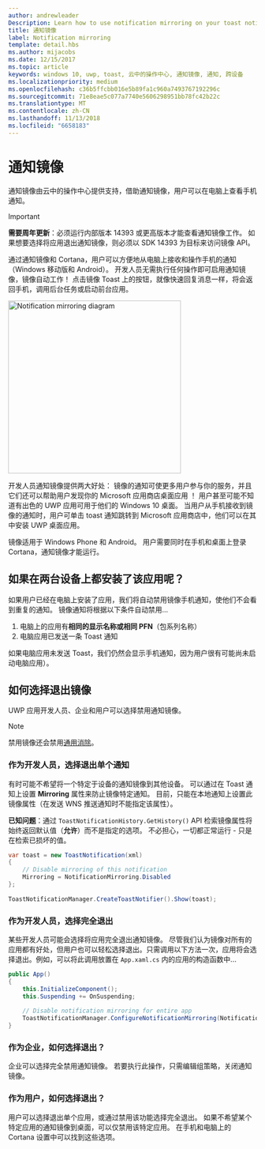 ```yaml
---
author: andrewleader
Description: Learn how to use notification mirroring on your toast notifications.
title: 通知镜像
label: Notification mirroring
template: detail.hbs
ms.author: mijacobs
ms.date: 12/15/2017
ms.topic: article
keywords: windows 10, uwp, toast, 云中的操作中心, 通知镜像, 通知, 跨设备
ms.localizationpriority: medium
ms.openlocfilehash: c36b5ffcbb016e5b89fa1c960a7493767192296c
ms.sourcegitcommit: 71e8eae5c077a7740e5606298951bb78fc42b22c
ms.translationtype: MT
ms.contentlocale: zh-CN
ms.lasthandoff: 11/13/2018
ms.locfileid: "6658183"
---
```

# <a name="notification-mirroring"></a>通知镜像

通知镜像由云中的操作中心提供支持，借助通知镜像，用户可以在电脑上查看手机通知。

> [!IMPORTANT]
> **需要周年更新**：必须运行内部版本 14393 或更高版本才能查看通知镜像工作。 如果想要选择将应用退出通知镜像，则必须以 SDK 14393 为目标来访问镜像 API。

通过通知镜像和 Cortana，用户可以方便地从电脑上接收和操作手机的通知（Windows 移动版和 Android）。 开发人员无需执行任何操作即可启用通知镜像，镜像自动工作！ 点击镜像 Toast 上的按钮，就像快速回复消息一样，将会返回手机，调用后台任务或启动前台应用。

<img alt="Notification mirroring diagram" src="images/toast-mirroring.gif" width="350"/>

开发人员通知镜像提供两大好处： 镜像的通知可使更多用户参与你的服务，并且它们还可以帮助用户发现你的 Microsoft 应用商店桌面应用 ！ 用户甚至可能不知道有出色的 UWP 应用可用于他们的 Windows 10 桌面。 当用户从手机接收到镜像的通知时，用户可单击 toast 通知跳转到 Microsoft 应用商店中，他们可以在其中安装 UWP 桌面应用。

镜像适用于 Windows Phone 和 Android。 用户需要同时在手机和桌面上登录 Cortana，通知镜像才能运行。


## <a name="what-if-the-app-is-installed-on-both-devices"></a>如果在两台设备上都安装了该应用呢？

如果用户已经在电脑上安装了应用，我们将自动禁用镜像手机通知，使他们不会看到重复的通知。 镜像通知将根据以下条件自动禁用...

1. 电脑上的应用有**相同的显示名称或相同 PFN**（包系列名称）
2. 电脑应用已发送一条 Toast 通知

如果电脑应用未发送 Toast，我们仍然会显示手机通知，因为用户很有可能尚未启动电脑应用）。


## <a name="how-to-opt-out-of-mirroring"></a>如何选择退出镜像

UWP 应用开发人员、企业和用户可以选择禁用通知镜像。

> [!NOTE]
> 禁用镜像还会禁用[通用消除](universal-dismiss.md)。


### <a name="as-a-developer-opt-out-an-individual-notification"></a>作为开发人员，选择退出单个通知

有时可能不希望将一个特定于设备的通知镜像到其他设备。 可以通过在 Toast 通知上设置 **Mirroring** 属性来防止镜像特定通知。 目前，只能在本地通知上设置此镜像属性（在发送 WNS 推送通知时不能指定该属性）。

**已知问题**：通过 `ToastNotificationHistory.GetHistory()` API 检索镜像属性将始终返回默认值（**允许**）而不是指定的选项。 不必担心，一切都正常运行 - 只是在检索已损坏的值。

```csharp
var toast = new ToastNotification(xml)
{
    // Disable mirroring of this notification
    Mirroring = NotificationMirroring.Disabled
};
  
ToastNotificationManager.CreateToastNotifier().Show(toast);
```


### <a name="as-a-developer-opt-out-completely"></a>作为开发人员，选择完全退出

某些开发人员可能会选择将应用完全退出通知镜像。 尽管我们认为镜像对所有的应用都有好处，但用户也可以轻松选择退出。只需调用以下方法一次，应用将会选择退出。例如，可以将此调用放置在 `App.xaml.cs` 内的应用的构造函数中...

```csharp
public App()
{
    this.InitializeComponent();
    this.Suspending += OnSuspending;
 
    // Disable notification mirroring for entire app
    ToastNotificationManager.ConfigureNotificationMirroring(NotificationMirroring.Disabled);
}
```


### <a name="as-an-enterprise-how-do-i-opt-out"></a>作为企业，如何选择退出？

企业可以选择完全禁用通知镜像。 若要执行此操作，只需编辑组策略，关闭通知镜像。


### <a name="as-a-user-how-do-i-opt-out"></a>作为用户，如何选择退出？

用户可以选择退出单个应用，或通过禁用该功能选择完全退出。 如果不希望某个特定应用的通知镜像到桌面，可以仅禁用该特定应用。 在手机和电脑上的 Cortana 设置中可以找到这些选项。